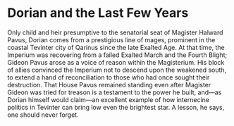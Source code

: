 <h1 class="title-sm">Dorian and the Last Few Years</h1>
<p>Only child and heir presumptive to the senatorial seat of Magister Halward Pavus, Dorian comes from a prestigious line of mages, prominent in the coastal Tevinter city of Qarinus since the late Exalted Age. At that time, the Imperium was recovering from a failed Exalted March and the Fourth Blight; Gideon Pavus arose as a voice of reason within the Magisterium. His block of allies convinced the Imperium not to descend upon the weakened south, to extend a hand of reconciliation to those who had once sought their destruction. That House Pavus remained standing even after Magister Gideon was tried for treason is a testament to the power he built, and—as Dorian himself would claim—an excellent example of how internecine politics in Tevinter can bring low even the brightest star. A lesson, he says, one should never forget.</p>

